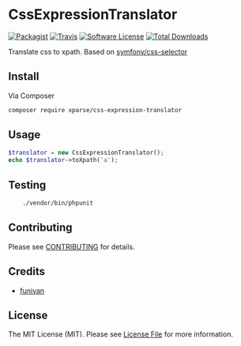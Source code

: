 # CssExpressionTranslator

[![Packagist](https://img.shields.io/packagist/v/xparse/css-expression-translator.svg)](https://packagist.org/packages/xparse/css-expression-translator)
[![Travis](https://img.shields.io/travis/v/xparse/css-expression-translator.svg)](https://travis-ci.org/xparse/CssExpressionTranslator)
[![Software License](https://img.shields.io/badge/license-MIT-brightgreen.svg?style=flat-square)](LICENSE.md)
[![Total Downloads](https://img.shields.io/packagist/dt/xparse/css-expression-translator.svg?style=flat-square)](https://packagist.org/packages/xparse/css-expression-translator)

Translate css to xpath. Based on [symfony/css-selector](https://github.com/symfony/css-selector)


## Install

Via Composer

``` bash
composer require xparse/css-expression-translator
```

## Usage

``` php
$translator = new CssExpressionTranslator();
echo $translator->toXpath('a');
```

## Testing

``` bash
    ./vendor/bin/phpunit
```

## Contributing

Please see [CONTRIBUTING](https://github.com/Xparse/CssExpressionTranslator/blob/master/CONTRIBUTING.md) for details.


## Credits

- [funivan](https://github.com/funivan)

## License

The MIT License (MIT). Please see [License File](LICENSE.md) for more information.
